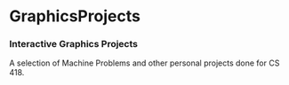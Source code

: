 # GraphicsProjects
### Interactive Graphics Projects 

A selection of Machine Problems and other personal projects done for CS 418. 
